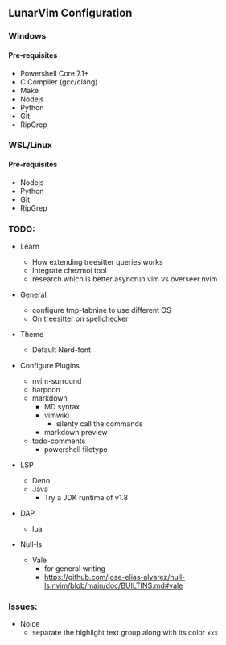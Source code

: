 ## LunarVim Configuration

### Windows

#### Pre-requisites
  - Powershell Core 7.1+
  - C Compiler (gcc/clang)
  - Make
  - Nodejs
  - Python
  - Git
  - RipGrep

### WSL/Linux

#### Pre-requisites
  - Nodejs
  - Python
  - Git
  - RipGrep
  
### TODO:

- Learn
  - How extending treesitter queries works
  - Integrate chezmoi tool
  - research which is better asyncrun.vim vs overseer.nvim

- General
  - configure tmp-tabnine to use different OS
  - On treesitter on spellchecker

- Theme
  - Default Nerd-font

- Configure Plugins
  - nvim-surround
  - harpoon
  - markdown
    - MD syntax
    - vimwiki
      - silenty call the commands
    - markdown preview
  - todo-comments
    - powershell filetype

- LSP
  - Deno
  - Java
    - Try a JDK runtime of v1.8

- DAP
  - lua

- Null-ls
  - Vale
    - for general writing
    - https://github.com/jose-elias-alvarez/null-ls.nvim/blob/main/doc/BUILTINS.md#vale

### Issues:
- Noice
  - separate the highlight text group along with its color `xxx`
